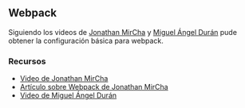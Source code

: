 ## Webpack
Siguiendo los videos de [Jonathan MirCha](https://github.com/jonmircha) y  [Miguel Ángel Durán](https://github.com/midudev) pude obtener la configuración básica para webpack.

### Recursos
- [Video de Jonathan MirCha](https://www.youtube.com/watch?v=-bp3q-YTr4Q)
- [Artículo sobre Webpack de Jonathan MirCha](https://jonmircha.com/webpack)
- [Video de Miguel Ángel Durán](https://www.youtube.com/watch?v=ansUGkcrhwY)
